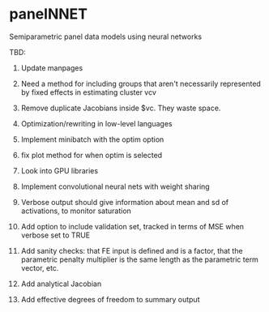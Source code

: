 # panelNNET
Semiparametric panel data models using neural networks

TBD:

1.  Update manpages

2.  Need a method for including groups that aren't necessarily represented by fixed effects in estimating cluster vcv

3.  Remove duplicate Jacobians inside $vc.  They waste space.

4.  Optimization/rewriting in low-level languages

5.  Implement minibatch with the optim option

6.  fix plot method for when optim is selected

6.  Look into GPU libraries

7.  Implement convolutional neural nets with weight sharing

8.  Verbose output should give information about mean and sd of activations, to monitor saturation

9.  Add option to include validation set, tracked in terms of MSE when verbose set to TRUE

10.  Add sanity checks:  that FE input is defined and is a factor, that the parametric penalty multiplier is the same length as the parametric term vector, etc.

11.  Add analytical Jacobian

12.  Add effective degrees of freedom to summary output


